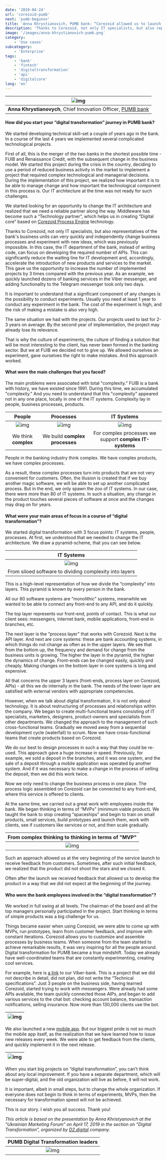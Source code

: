 ```yaml
---
date: '2019-04-24'
url: 'corezoid-pumb'
next: 'pumb-begunov'
title: 'Anna Khrystianovich, PUMB bank: “Corezoid allowed us to launch 3 times more projects”'
description: 'Thanks to Corezoid, not only IT specialists, but also representatives of the bank`s business units can very quickly and independently change business processes and experiment with new ideas, which was previously impossible.'
image: '/images/anna-khrystianovich-pumb.png'
category:
    - 'Use cases'
subcategory:
	- 'Enterprise'
tags:
    - 'bank'
    - 'fintech'
    - 'digitaltransformation'
    - 'api'
    - 'digitalcore'
lang: 'en'
---
```


| ![img](../images/anna-khrystianovich-pumb.png) |
| :---: |
| **Anna Khrystianovych**, Chief Innovation Officer, [PUMB bank](https://www.pumb.ua/en) | 

#### How did you start your “digital transformation” journey in PUMB bank? 

We started developing technical skill-set a couple of years ago in the bank. In a course of the last 4 years we implemented several complicated technological projects. 

First of all, this is the merger of the two banks in the shortest possible time - FUIB and Renaissance Credit, with the subsequent change in the business model. We started this project during the crisis in the country, deciding to use a period of reduced business activity in the market to implement a project that required complex technological and managerial decisions. During the implementation of this project, we realized how important it is to be able to manage change and how important the technological component in this process is. Our IT architecture at the time was not ready for such challenges.

We started looking for an opportunity to change the IT architecture and realized that we need a reliable partner along the way. Middleware has become such a “Technology partner”, which helps us in creating “Digital core” based on [Corezoid Process Engine](https://corezoid.com) technology. 

Thanks to Corezoid, not only IT specialists, but also representatives of the bank's business units can very quickly and independently change business processes and experiment with new ideas, which was previously impossible. In this case, the IT department of the bank, instead of writing code, can focus on developing the required number of APIs. This can significantly reduce the waiting line for IT development and, accordingly, accelerate the introduction of new products and services to the market. This gave us the opportunity to increase the number of implemented projects by 3 times compared with the previous year. As an example, we quickly launched dozens of banking services in the Viber messenger, and adding functionality to the Telegram messenger took only two days.

It is important to understand that a significant component of any changes is the possibility to conduct experiments. Usually you need at least 1 year to conduct any experiment in the bank. The cost of the experiment is high, and the risk of making a mistake is also very high.

The same situation we had with the projects. Our projects used to last for 2-3 years on average. By the second year of implementation, the project may already lose its relevance.

That is why the culture of experiments, the culture of finding a solution that will be most interesting to the client, has never been formed in the banking sector. But we at FUIB we decided not to give up. We allowed ourselves an experiment, gave ourselves the right to make mistakes. And this approach worked.

#### What were the main challenges that you faced?
The main problems were associated with total "complexity." FUIB is a bank with history, we have existed since 1991. During this time, we accumulated "complexity." And you need to understand that this "complexity" appeared not in any one place, locally in one of the IT systems. Complexity lay in people, business processes, products.

| **People** | **Processes** | **IT Systems** |
| :---: | :---: | :---: |
| ![img](../images/people-pumb.png) | ![img](../images/processes-pumb.png) | ![img](../images/it-systems-pumb.png) |
| We think **complex** | We build **complex processes** | For complex processes we support **complex IT-systems** |


People in the banking industry think complex. We have complex products, we have complex processes.

As a result, these complex processes turn into products that are not very convenient for customers. Often, the illusion is created that if we buy another magic software, we will be able to set up another complicated process. But in the end, we only spawn the zoo of IT systems. In our case, there were more than 80 of IT systems. In such a situation, any change in the product touches several pieces of software at once and the changes may drag on for years.

#### What were your main areas of focus in a course of “digital transformation”?
We started digital transformation with 3 focus points: IT systems, people, processes. At first, we understood that we needed to change the IT architecture. We draw a pyramid-scheme, that you can see below.

| **IT Systems** |
| :---: | 
| ![img](../images/layers-pumb.jpg) |
| From siloed software to dividing complexity into layers |


This is a high-level representation of how we divide the “complexity” into layers. This pyramid is known by every person in the bank.

All our 80 software systems are “monolithic” systems, meanwhile we wanted to be able to connect any front-end to any API, and do it quickly. 

The top layer represents our front-end, points of contact. This is what our client sees: messengers, Internet bank, mobile applications, front-end in branches, etc.

The next layer is the “process layer” that works with Corezoid. Next is the API layer. And next are core systems: these are bank accounting systems, in which things do not change as often as in the upper layers. We see that from the bottom up, the frequency and demand for change from the business units is growing. The higher the layer in the pyramid, the higher the dynamics of change. Front-ends can be changed easily, quickly and cheaply. Making changes on the bottom layer in core systems is long and expensive.

All that concerns the upper 3 layers (front-ends, process layer on Corezoid, APIs) - all this we do internally in the bank. The needs of the lower layer are satisfied with external vendors with appropriate competencies. 

However, when we talk about digital transformation, it is not only about technology. It is about restructuring of processes and relationships within the company. We began to create multi-functional teams consisting of IT specialists, marketers, designers, product-owners and specialists from other departments. We changed the approach to the management of such cross-functional teams. Gradually we moved away from a sequential development cycle (waterfall) to scrum. Now we have cross-functional teams that create products based on Corezoid.
 
We do our best to design processes in such a way that they could be re-used. This approach gave a huge increase in speed. Previously, for example, we sold a deposit in the branches, and it was one system, and the sale of a deposit through a mobile application was operated by another system. And if it was necessary to make a change in the process of selling the deposit, then we did this work twice.

Now we only need to change the business process in one place. The process logic assembled on Corezoid can be connected to any front-end, where this service is offered to clients.

At the same time, we carried out a great work with employees inside the bank. We began thinking in terms of “MVPs” (minimum viable product). We taught the bank to stop creating “spaceships” and begin to train on small products, small services, build prototypes and launch them, work with clients, see if customers like services or not, and then scale gradually.

| **From complex thinking to thinking in terms of "MVP"** |
| :---: | 
| ![img](../images/complex-to-mvp-pumb.png) |

Such an approach allowed us at the very beginning of the service launch to receive feedback from customers. Sometimes, after such initial feedback, we realized that the product did not shoot the stars and we closed it.

Often after the launch we received feedback that allowed us to develop the product in a way that we did not expect at the beginning of the journey.

#### Who were the bank employees involved in the “digital transformation”?
We worked in full swing at all levels. The chairman of the board and all the top managers personally participated in the project. Start thinking in terms of simple products was a big challenge for us.

Things became easier when using Corezoid, we were able to come up with MVPs, run prototypes, learn from customer feedback, and improve with constant iterations. Corezoid allows you to customize and assemble processes by business teams. When someone from the team started to achieve remarkable results, it was very inspiring for all the people around. Digital transformation for PUMB became a true mindshift. Today we already have well-coordinated teams that are constantly experimenting, creating cool services.

For example, here is [a link](https://viber.com/pumb) to our Viber-bank. This is a project that we did not describe in detail, did not plan, did not write the “Technical specifications”. Just 3 people on the business side, having learned Corezoid, started trying to work with messengers. Were already had some APIs available, the team quickly connected those AIPs, and began to add various services to the chat bot: checking account balance, transaction notifications, selling insurance. Now more than 130,000 clients use the bot.

| ![img](../images/business-assemble-processes-pumb.png) |
| :---: |

We also launched a new [mobile app](https://www.pumb.ua/pumbonline). But our biggest pride is not so much the mobile app itself, as the realization that we have learned how to issue new releases every week. We were able to get feedback from the clients, and quickly implement it in the next release.

| ![img](../images/pumb-mobile-app.jpg) |
| :---: |

When you start big projects on “digital transformation”, you can’t think about any local improvement. If you have a separate department, which will be super-digital, and the old organization will live as before, it will not work.

It is important, albeit in small steps, but to change the whole organization. If everyone does not begin to think in terms of experiments, MVPs, then the necessary for transformation speed will not be achieved.

This is our story. I wish you all success. Thank you!

*This article is based on the presentation by Anna Khristyanovich at the “Ukrainian Marketing Forum” on April 17, 2019 in the section on “Digital Transformation”, organized by [D2.digital](https://d2.digital/) company.*

| **PUMB Digital Transformation leaders** |
| :---: |
| ![img](../images/innovation-team-pumb.png) |
